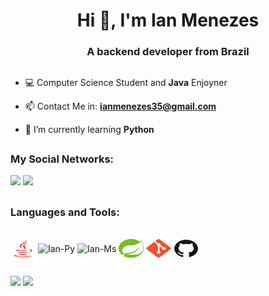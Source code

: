 <h1 align="center">Hi 👋, I'm Ian Menezes</h1>

<h3 align="center">A backend developer from Brazil</h3>

##

- 💻 Computer Science Student and **Java** Enjoyner

- 📫 Contact Me in: **ianmenezes35@gmail.com**

- 🌱 I’m currently learning **Python**

##

<h3 align="left">My Social Networks:</h3>

<div> 
  <a href="https://instagram.com/ianmenezesx" target="_blank"><img src="https://img.shields.io/badge/-Instagram-%23E4405F?style=for-the-badge&logo=instagram&logoColor=white" target="_blank"></a>
  <a href="https://www.linkedin.com/in/ianmenezesss" target="_blank"><img src="https://img.shields.io/badge/-LinkedIn-%230077B5?style=for-the-badge&logo=linkedin&logoColor=white" target="_blank"></a> 
</div>
 
##
  
<h3 align="left">Languages and Tools:</h3>

<div style="display: inline_block"><br>
  <img align="center" alt="Ian-Jv" height="30" width="40" src="https://raw.githubusercontent.com/devicons/devicon/master/icons/java/java-plain.svg">
  <img align="center" alt="Ian-Py" height="30" width="40" src="https://cdn.jsdelivr.net/gh/devicons/devicon/icons/python/python-original.svg"/>
  <img align="center" alt="Ian-Ms" height="30" width="40" src="https://cdn.jsdelivr.net/gh/devicons/devicon@latest/icons/mysql/mysql-original.svg">
  <img align="center" alt="Ian-Sb" height="30" width="40" src="https://raw.githubusercontent.com/devicons/devicon/master/icons/spring/spring-original.svg">
  <img align="center" alt="Ian-Git" height="30" width="40" src="https://raw.githubusercontent.com/devicons/devicon/master/icons/git/git-original.svg">
  <img align="center" alt="Ian-GitHub" height="30" width="40" src="https://raw.githubusercontent.com/devicons/devicon/master/icons/github/github-original.svg">
</div>

##

<picture>
  <source
    srcset="https://github-readme-stats.vercel.app/api?username=ianmenezesss&show_icons=true&theme=dark"
    media="(prefers-color-scheme: dark)"
  />
  <source
    srcset="https://github-readme-stats.vercel.app/api?username=ianmenezesss&show_icons=true"
    media="(prefers-color-scheme: light), (prefers-color-scheme: no-preference)"
  />
  <img src="https://github-readme-stats.vercel.app/api?username=ianmenezesss&show_icons=true" />
</picture>
<picture>
  <source
    srcset="https://github-readme-stats.vercel.app/api/top-langs/?username=ianmenezesss&layout=donut&show_icons=true&theme=dark"
    media="(prefers-color-scheme: dark)"
  />
    <source
    srcset="https://github-readme-stats.vercel.app/api/top-langs/?username=ianmenezesss&layout=donut&show_icons=true"
    media="(prefers-color-scheme: light), (prefers-color-scheme: no-preference)"
  />
  <img src="https://github.com/ianmenezesss/github-readme-stats&show_icons=true" />
</picture>




